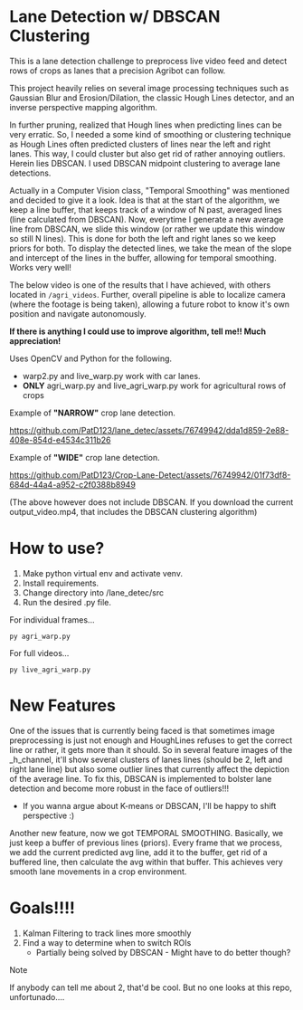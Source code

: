 # Lane Detection w/ DBSCAN Clustering
This is a lane detection challenge to preprocess live video feed and detect rows of crops as
lanes that a precision Agribot can follow. 

This project heavily relies on several image processing techniques such as Gaussian Blur and Erosion/Dilation, the classic Hough Lines
detector, and an inverse perspective mapping algorithm.

In further pruning, realized that Hough lines when predicting lines can be very erratic. So, I needed a some kind of smoothing or 
clustering technique as Hough Lines often predicted clusters of lines near the left and right lanes. This way, I could cluster but 
also get rid of rather annoying outliers. Herein lies DBSCAN. I used DBSCAN midpoint clustering to average lane detections.

Actually in a Computer Vision class, "Temporal Smoothing" was mentioned and decided to give it a look. Idea is that at the start
of the algorithm, we keep a line buffer, that keeps track of a window of N past, averaged lines (line calculated from DBSCAN).
Now, everytime I generate a new average line from DBSCAN, we slide this window (or rather we update this window so still N lines).
This is done for both the left and right lanes so we keep priors for both. To display the detected lines, we take the mean of the slope
and intercept of the lines in the buffer, allowing for temporal smoothing. Works very well!

The below video is one of the results that I have achieved, with others located in `/agri_videos`. Further, 
overall pipeline is able to localize camera (where the footage is being taken), allowing a future robot
to know it's own position and navigate autonomously.

**If there is anything I could use to improve algorithm, tell me!! Much appreciation!**

Uses OpenCV and Python for the following.

- warp2.py and live_warp.py work with car lanes.
- **ONLY** agri_warp.py and live_agri_warp.py work for agricultural rows of crops

Example of **"NARROW"** crop lane detection.

https://github.com/PatD123/lane_detec/assets/76749942/dda1d859-2e88-408e-854d-e4534c311b26

Example of **"WIDE"** crop lane detection.

https://github.com/PatD123/Crop-Lane-Detect/assets/76749942/01f73df8-684d-44a4-a952-c2f0388b8949

(The above however does not include DBSCAN. If you download the current output_video.mp4, that includes the DBSCAN clustering algorithm)
# How to use?
1. Make python virtual env and activate venv.
2. Install requirements.
3. Change directory into /lane_detec/src
4. Run the desired .py file.

For individual frames...
```
py agri_warp.py
```
For full videos...
```
py live_agri_warp.py
```

# New Features
One of the issues that is currently being faced is that sometimes image preprocessing is
just not enough and HoughLines refuses to get the correct line or rather, it gets more
than it should. So in several feature images of the _h_channel, it'll show several clusters
of lanes lines (should be 2, left and right lane line) but also some outlier lines that 
currently affect the depiction of the average line. To fix this, DBSCAN is implemented
to bolster lane detection and become more robust in the face of outliers!!!

- If you wanna argue about K-means or DBSCAN, I'll be happy to shift perspective :)

Another new feature, now we got TEMPORAL SMOOTHING. Basically, we just keep a buffer of 
previous lines (priors). Every frame that we process, we add the current predicted avg line,
add it to the buffer, get rid of a buffered line, then calculate the avg within that buffer.
This achieves very smooth lane movements in a crop environment.

# Goals!!!!
1. Kalman Filtering to track lines more smoothly
2. Find a way to determine when to switch ROIs
   - Partially being solved by DBSCAN - Might have to do better though?

> [!NOTE] 
If anybody can tell me about 2, that'd be cool. But no one looks
at this repo, unfortunado.... 
